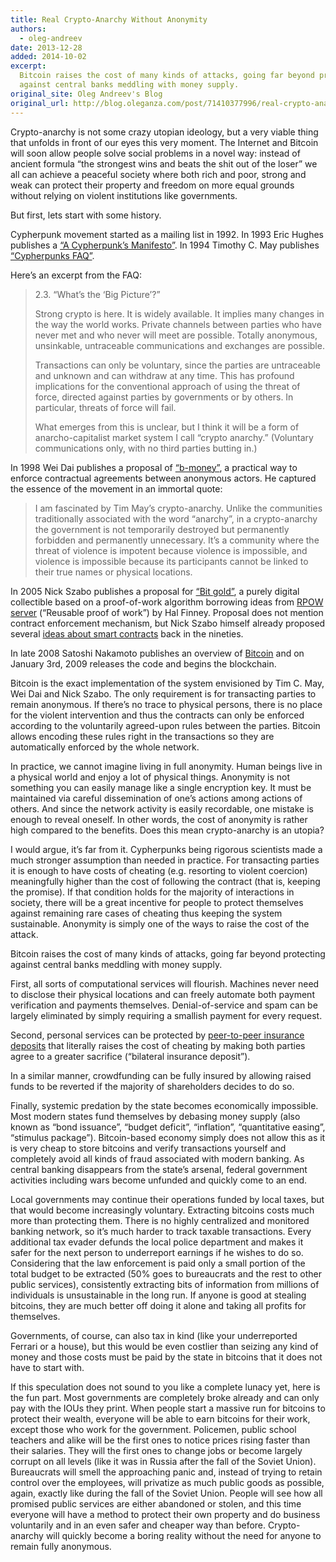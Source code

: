```yaml
---
title: Real Crypto-Anarchy Without Anonymity
authors:
  - oleg-andreev
date: 2013-12-28
added: 2014-10-02
excerpt:
  Bitcoin raises the cost of many kinds of attacks, going far beyond protecting
  against central banks meddling with money supply.
original_site: Oleg Andreev's Blog
original_url: http://blog.oleganza.com/post/71410377996/real-crypto-anarchy-without-anonymity
---
```


Crypto-anarchy is not some crazy utopian ideology, but a very viable thing that unfolds in front of our eyes this very moment. The Internet and Bitcoin will soon allow people solve social problems in a novel way: instead of ancient formula “the strongest wins and beats the shit out of the loser” we all can achieve a peaceful society where both rich and poor, strong and weak can protect their property and freedom on more equal grounds without relying on violent institutions like governments.

But first, lets start with some history.

Cypherpunk movement started as a mailing list in 1992. In 1993 Eric Hughes publishes a [“A Cypherpunk’s Manifesto”](/cypherpunk-manifesto/). In 1994 Timothy C. May publishes [“Cypherpunks FAQ”](/static/docs/cyphernomicon.txt).

Here’s an excerpt from the FAQ:

> 2.3. “What’s the ‘Big Picture’?”
>
> Strong crypto is here. It is widely available. It implies many changes in the way the world works. Private channels between parties who have never met and who never will meet are possible. Totally anonymous, unsinkable, untraceable communications and exchanges are possible.
>
> Transactions can only be voluntary, since the parties are untraceable and unknown and can withdraw at any time. This has profound implications for the conventional approach of using the threat of force, directed against parties by governments or by others. In particular, threats of force will fail.
>
> What emerges from this is unclear, but I think it will be a form of anarcho-capitalist market system I call “crypto anarchy.” (Voluntary communications only, with no third parties butting in.)

In 1998 Wei Dai publishes a proposal of [“b-money”](/b-money/), a practical way to enforce contractual agreements between anonymous actors. He captured the essence of the movement in an immortal quote:

> I am fascinated by Tim May’s crypto-anarchy. Unlike the communities traditionally associated with the word “anarchy”, in a crypto-anarchy the government is not temporarily destroyed but permanently forbidden and permanently unnecessary. It’s a community where the threat of violence is impotent because violence is impossible, and violence is impossible because its participants cannot be linked to their true names or physical locations.

In 2005 Nick Szabo publishes a proposal for [“Bit gold”](/bit-gold/), a purely digital collectible based on a proof-of-work algorithm borrowing ideas from [RPOW server](/finney/rpow/) (“Reusable proof of work”) by Hal Finney. Proposal does not mention contract enforcement mechanism, but Nick Szabo himself already proposed several [ideas about smart contracts](/the-idea-of-smart-contracts/) back in the nineties.

In late 2008 Satoshi Nakamoto publishes an overview of [Bitcoin](/bitcoin/) and on January 3rd, 2009 releases the code and begins the blockchain.

Bitcoin is the exact implementation of the system envisioned by Tim C. May, Wei Dai and Nick Szabo. The only requirement is for transacting parties to remain anonymous. If there’s no trace to physical persons, there is no place for the violent intervention and thus the contracts can only be enforced according to the voluntarily agreed-upon rules between the parties. Bitcoin allows encoding these rules right in the transactions so they are automatically enforced by the whole network.

In practice, we cannot imagine living in full anonymity. Human beings live in a physical world and enjoy a lot of physical things. Anonymity is not something you can easily manage like a single encryption key. It must be maintained via careful dissemination of one’s actions among actions of others. And since the network activity is easily recordable, one mistake is enough to reveal oneself. In other words, the cost of anonymity is rather high compared to the benefits. Does this mean crypto-anarchy is an utopia?

I would argue, it’s far from it. Cypherpunks being rigorous scientists made a much stronger assumption than needed in practice. For transacting parties it is enough to have costs of cheating (e.g. resorting to violent coercion) meaningfully higher than the cost of following the contract (that is, keeping the promise). If that condition holds for the majority of interactions in society, there will be a great incentive for people to protect themselves against remaining rare cases of cheating thus keeping the system sustainable. Anonymity is simply one of the ways to raise the cost of the attack.

Bitcoin raises the cost of many kinds of attacks, going far beyond protecting against central banks meddling with money supply.

First, all sorts of computational services will flourish. Machines never need to disclose their physical locations and can freely automate both payment verification and payments themselves. Denial-of-service and spam can be largely eliminated by simply requiring a smallish payment for every request.

Second, personal services can be protected by [peer-to-peer insurance deposits](http://blog.oleganza.com/post/58240549599/contracts-without-trust-or-third-parties) that literally raises the cost of cheating by making both parties agree to a greater sacrifice (“bilateral insurance deposit”).

In a similar manner, crowdfunding can be fully insured by allowing raised funds to be reverted if the majority of shareholders decides to do so.

Finally, systemic predation by the state becomes economically impossible. Most modern states fund themselves by debasing money supply (also known as “bond issuance”, “budget deficit”, “inflation”, “quantitative easing”, “stimulus package”). Bitcoin-based economy simply does not allow this as it is very cheap to store bitcoins and verify transactions yourself and completely avoid all kinds of fraud associated with modern banking. As central banking disappears from the state’s arsenal, federal government activities including wars become unfunded and quickly come to an end.

Local governments may continue their operations funded by local taxes, but that would become increasingly voluntary. Extracting bitcoins costs much more than protecting them. There is no highly centralized and monitored banking network, so it’s much harder to track taxable transactions. Every additional tax evader defunds the local police department and makes it safer for the next person to underreport earnings if he wishes to do so. Considering that the law enforcement is paid only a small portion of the total budget to be extracted (50% goes to bureaucrats and the rest to other public services), consistently extracting bits of information from millions of individuals is unsustainable in the long run. If anyone is good at stealing bitcoins, they are much better off doing it alone and taking all profits for themselves.

Governments, of course, can also tax in kind (like your underreported Ferrari or a house), but this would be even costlier than seizing any kind of money and those costs must be paid by the state in bitcoins that it does not have to start with.

If this speculation does not sound to you like a complete lunacy yet, here is the fun part. Most governments are completely broke already and can only pay with the IOUs they print. When people start a massive run for bitcoins to protect their wealth, everyone will be able to earn bitcoins for their work, except those who work for the government. Policemen, public school teachers and alike will be the first ones to notice prices rising faster than their salaries. They will the first ones to change jobs or become largely corrupt on all levels (like it was in Russia after the fall of the Soviet Union). Bureaucrats will smell the approaching panic and, instead of trying to retain control over the employees, will privatize as much public goods as possible, again, exactly like during the fall of the Soviet Union. People will see how all promised public services are either abandoned or stolen, and this time everyone will have a method to protect their own property and do business voluntarily and in an even safer and cheaper way than before. Crypto-anarchy will quickly become a boring reality without the need for anyone to remain fully anonymous.
